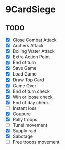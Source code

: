 # 9CardSiege

## TODO
- [x] Close Combat Attack
- [x] Archers Attack
- [x] Boiling Water Attack
- [x] Extra Action Point
- [x] End of turn
- [x] Save Game
- [x] Load Game
- [x] Draw Top Card
- [x] Game Over
- [x] End of turn check
- [x] Win or loose check
- [x] End of day check
- [ ] Instant loss
- [x] Coupure
- [x] Rally troops
- [ ] Tunel movement
- [x] Supply raid
- [x] Sabotage
- [ ] Free troops movement
